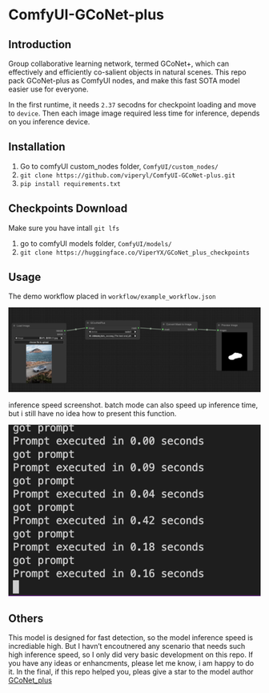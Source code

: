 # ComfyUI-GCoNet-plus

## Introduction

Group collaborative learning network, termed GCoNet+, which can effectively and efficiently co-salient objects in natural scenes. This repo pack GCoNet-plus as ComfyUI nodes, and make this fast SOTA model easier use for everyone. 

In the first runtime, it needs `2.37`  secodns for checkpoint loading and move to `device`. Then each image image required less time for inference, depends on you inference device. 

## Installation

1. Go to comfyUI custom_nodes folder, `ComfyUI/custom_nodes/`
2. `git clone https://github.com/viperyl/ComfyUI-GCoNet-plus.git `
3. `pip install requirements.txt`

## Checkpoints Download

Make sure you have intall `git lfs`

1. go to comfyUI models folder, `ComfyUI/models/`
2. `git clone https://huggingface.co/ViperYX/GCoNet_plus_checkpoints`

## Usage

The demo workflow placed in `workflow/example_workflow.json`

![](./assets/Screenshot-2024-03-24-at-04.27.37.png)

inference speed screenshot. batch mode can also speed up inference time, but i still have no idea how to present this function.

![](./assets/Screenshot-2024-03-24-at-04.33.09.png)

## Others 

This model is designed for fast detection, so the model inference speed is incrediable high.  But I havn’t encoutnered any scenario that needs such high inference speed, so I only did very basic development on this repo. If you have any ideas or enhancments, please let me know, i am happy to do it. In the final, if this repo helped you, pleas give a star to the model author [GCoNet_plus](https://github.com/ZhengPeng7/GCoNet_plus)

